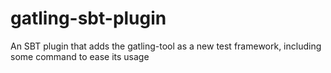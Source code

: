 gatling-sbt-plugin
==================

An SBT plugin that adds the gatling-tool as a new test framework, including some command to ease its usage